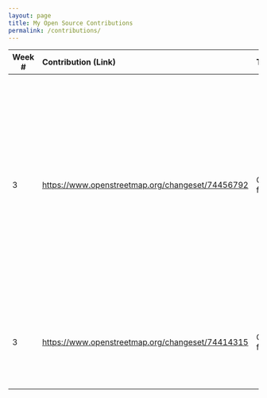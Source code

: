```yaml
---
layout: page
title: My Open Source Contributions
permalink: /contributions/
---
```


<!--
Type of the contribution should be "Wikipedia edit", "OpenStreet Map feature", "Project Documentation", "Project Code", "Blog Edit", etc.

The description should include a brief summary of what you did.

Replace the first row below with your contribution.

-->

| Week # | Contribution (Link)                              | Type                  | Description                                                                                                                                                                                                                 |
| ------ | :----------------------------------------------- | :-------------------- | :-------------------------------------------------------------------------------------------------------------------------------------------------------------------------------------------------------------------------- |
| 3      | https://www.openstreetmap.org/changeset/74456792 | OpenStreetMap feature | I updated two features in this edit. The first one was a location update. The pharmacy I updated moved to a new street. For the second feature, I updated it from a church to a clinic since the church is no longer there. |
| 3      | https://www.openstreetmap.org/changeset/74414315 | OpenStreetMap feature | Updated a location of a church. It was poiting to the wrong building in the correct street.                                                                                                                                 |
